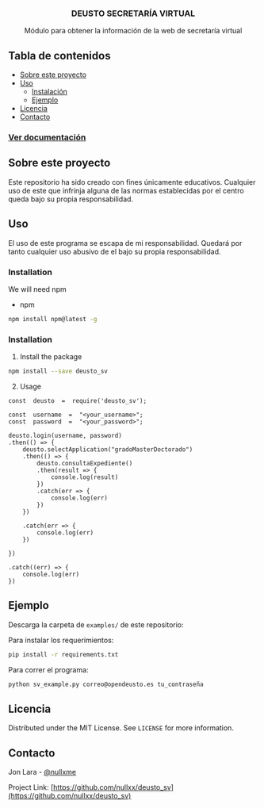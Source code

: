  <h3 align="center">DEUSTO SECRETARÍA VIRTUAL</h3>

  <p align="center">
    Módulo para obtener la información de la web de secretaría virtual


## Tabla de contenidos

* [Sobre este proyecto](#sobre-este-proyecto)
* [Uso](#uso)
  * [Instalación](#installation)
  * [Ejemplo](#ejemplo)
* [Licencia](#licencia)
* [Contacto](#contacto)

### [Ver documentación](https://github.com/nullxx/deusto_sv/wiki/Documentaci%C3%B3n)


## Sobre este proyecto

Este repositorio ha sido creado con fines únicamente educativos. Cualquier uso de este que infrinja alguna de las normas establecidas por el centro queda bajo su propia responsabilidad.



## Uso

El uso de este programa se escapa de mi responsabilidad. Quedará por tanto cualquier uso abusivo de el bajo su propia responsabilidad.

### Installation

We will need npm
* npm
```sh
npm install npm@latest -g
```

### Installation


1. Install the package
```sh
npm install --save deusto_sv
```

2. Usage
```JS
const  deusto  =  require('deusto_sv');

const  username  =  "<your_username>";
const  password  =  "<your_password>";

deusto.login(username, password)
.then(() => {
	deusto.selectApplication("gradoMasterDoctorado")
	.then(() => {
		deusto.consultaExpediente()
		.then(result => {
			console.log(result)
		})
		.catch(err => {
			console.log(err)
		})
	})

	.catch(err => {
		console.log(err)
	})

})

.catch((err) => {
	console.log(err)
})
```

## Ejemplo
Descarga la carpeta de `examples/` de este repositorio: 

Para instalar los requerimientos:
```sh
pip install -r requirements.txt
```
Para correr el programa:
```sh
python sv_example.py correo@opendeusto.es tu_contraseña
```
## Licencia

Distributed under the MIT License. See `LICENSE` for more information.

## Contacto
Jon Lara - [@nullxme](https://twitter.com/nullxme)

Project Link: [https://github.com/nullxx/deusto_sv](https://github.com/nullxx/deusto_sv)
